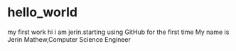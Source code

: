 # hello_world
my first work
hi i am jerin.starting using GitHub for the first time
My name is Jerin Mathew,Computer Science Engineer
